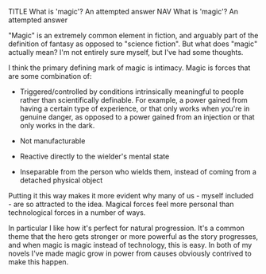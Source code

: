 TITLE What is 'magic'? An attempted answer
NAV What is 'magic'? An attempted answer

"Magic" is an extremely common element in fiction, and arguably part of the definition of fantasy as opposed to "science fiction". But what does "magic" actually mean? I'm not entirely sure myself, but I've had some thoughts.

I think the primary defining mark of magic is intimacy. Magic is forces that are some combination of:

* Triggered/controlled by conditions intrinsically meaningful to people rather than scientifically definable. For example, a power gained from having a certain type of experience, or that only works when you're in genuine danger, as opposed to a power gained from an injection or that only works in the dark.

* Not manufacturable

* Reactive directly to the wielder's mental state

* Inseparable from the person who wields them, instead of coming from a detached physical object

Putting it this way makes it more evident why many of us - myself included - are so attracted to the idea. Magical forces feel more personal than technological forces in a number of ways.

In particular I like how it's perfect for natural progression. It's a common theme that the hero gets stronger or more powerful as the story progresses, and when magic is magic instead of technology, this is easy. In both of my novels I've made magic grow in power from causes obviously contrived to make this happen.
